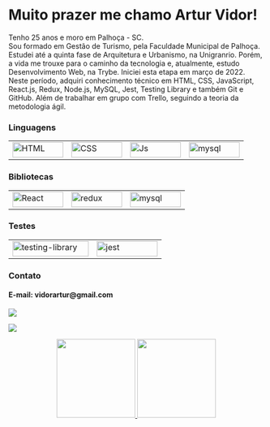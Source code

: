 <h1>Muito prazer me chamo Artur Vidor!</h1>

<p>Tenho 25 anos e moro em Palhoça - SC.
<br/>
Sou formado em Gestão de Turismo, pela Faculdade Municipal de Palhoça. Estudei até a quinta fase de Arquitetura e Urbanismo, na Unigranrio. Porém, a vida me trouxe para o caminho da tecnologia e, atualmente, estudo Desenvolvimento Web, na Trybe. Iniciei esta etapa em março de 2022.
<br/>
Neste período, adquiri conhecimento técnico em HTML, CSS, JavaScript, React.js, Redux, Node.js, MySQL, Jest, Testing Library e também Git e GitHub. Além de trabalhar em grupo com Trello, seguindo a teoria da metodologia ágil.</p>

  <h3>Linguagens</h3>
<table>
  <tbody>
    <tr>
      <td>
        <img align="center" alt="HTML" height="30" width="100" src="https://camo.githubusercontent.com/d63d473e728e20a286d22bb2226a7bf45a2b9ac6c72c59c0e61e9730bfe4168c/68747470733a2f2f696d672e736869656c64732e696f2f62616467652f48544d4c352d4533344632363f7374796c653d666f722d7468652d6261646765266c6f676f3d68746d6c35266c6f676f436f6c6f723d7768697465">
      </td>
      <td>
  <img align="center" alt="CSS" height="30" width="100" src="https://camo.githubusercontent.com/3a0f693cfa032ea4404e8e02d485599bd0d192282b921026e89d271aaa3d7565/68747470733a2f2f696d672e736869656c64732e696f2f62616467652f435353332d3135373242363f7374796c653d666f722d7468652d6261646765266c6f676f3d63737333266c6f676f436f6c6f723d7768697465">
      </td>
      <td>
  <img align="center" alt="Js" height="30" width="100" src="https://camo.githubusercontent.com/9d07c04bdd98c662d5df9d4e1cc1de8446ffeaebca330feb161f1fb8e1188204/68747470733a2f2f696d672e736869656c64732e696f2f62616467652f4a6176615363726970742d4637444631453f7374796c653d666f722d7468652d6261646765266c6f676f3d6a617661736372697074266c6f676f436f6c6f723d626c61636b">
      </td>
      <td>
  <img align="center" alt="mysql" height="30" width="100" src="https://camo.githubusercontent.com/dfc69d704694f22168bea3d84584663777fa5301dcad5bbcb5459b336da8d554/68747470733a2f2f696d672e736869656c64732e696f2f62616467652f4e6f64652e6a732d3433383533443f7374796c653d666f722d7468652d6261646765266c6f676f3d6e6f64652e6a73266c6f676f436f6c6f723d7768697465">
      </td>
    </tr>
  </tbody>
</table>

  <h3>Bibliotecas</h3>      

  <table>
    <tbody>
      <tr>
        <td>
          <img align="center" alt="React" height="30" width="100" src="https://camo.githubusercontent.com/268ac512e333b69600eb9773a8f80b7a251f4d6149642a50a551d4798183d621/68747470733a2f2f696d672e736869656c64732e696f2f62616467652f52656163742d3230323332413f7374796c653d666f722d7468652d6261646765266c6f676f3d7265616374266c6f676f436f6c6f723d363144414642">
        </td>
        <td>
          <img align="center" alt="redux" height="30" width="100" src="https://camo.githubusercontent.com/6908bc5919e46cd787b8e5117f092f5ed37da82e8bd602e6339060ea0fff722c/68747470733a2f2f696d672e736869656c64732e696f2f62616467652f52656475782d3539334438383f7374796c653d666f722d7468652d6261646765266c6f676f3d7265647578266c6f676f436f6c6f723d7768697465">
        </td>
        <td>
          <img align="center" alt="mysql" height="30" width="100" src="https://camo.githubusercontent.com/a4a4a017a5d519d7c4ce2a3cd3d2194fb7af4b1ca424850784565007c2acc7d8/68747470733a2f2f696d672e736869656c64732e696f2f62616467652f4d7953514c2d3030354338343f7374796c653d666f722d7468652d6261646765266c6f676f3d6d7973716c266c6f676f436f6c6f723d7768697465">
      </tr>
    </tbody>
  </table>

  <h3>Testes</h3> 

  <table>
    <tbody>
      <tr>
        <td>
          <img align="center" alt="testing-library" height="30" width="150" src="https://camo.githubusercontent.com/81aeb1a947697457dbf01915ba8bb60e4bcf0c9003fc2d62659be9d5d5b47317/68747470733a2f2f696d672e736869656c64732e696f2f62616467652f74657374696e672532306c6962726172792d3332333333303f7374796c653d666f722d7468652d6261646765266c6f676f3d74657374696e672d6c696272617279266c6f676f436f6c6f723d726564">
        </td>
        <td>
          <img align="center" alt="jest" height="30" width="120" src="https://camo.githubusercontent.com/103e6bf48443918e5505b5bb83fd1d1a4e4edd3484fd1b221355fdbca962fdf5/68747470733a2f2f696d672e736869656c64732e696f2f62616467652f4a6573742d3332333333303f7374796c653d666f722d7468652d6261646765266c6f676f3d4a657374266c6f676f436f6c6f723d7768697465">
        </td>
      </tr>
    </tbody>
  </table>
  

  <h3>Contato</h3>
  

  <h4>E-mail: vidorartur@gmail.com</h4>

<a href="mailto:vidorartur@gmail.com"><img src="https://img.shields.io/badge/-Gmail-%23333?style=for-the-badge&logo=gmail&logoColor=red" /></a>
<!-- <p>vidorartur@gmail.com</p> -->
<a href="https://www.linkedin.com/in/artur-dal-berto-vidor/" target="_blank" ><img src="https://img.shields.io/badge/-LinkedIn-%230077B5?style=for-the-badge&logo=linkedin&logoColor=white" /></a>

<div align="center">
<a href="https://github.com/vidorartur">
<img height="155em" src="https://github-readme-stats.vercel.app/api?username=vidorartur&theme=dark&show_icons=true"/>
<img height="155em" src="https://github-readme-stats.vercel.app/api/top-langs/?username=vidorartur&layout=compact&langs_count=7&theme=dark"/>
</div>

